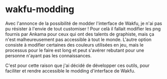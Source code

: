 # wakfu-modding

Avec l'annonce de la possibilité de modder l'interface de Wakfu, je n'ai pas pu résister à l'envie de tout customiser !
Pour celà il fallait modifier les png fournis par Ankama pour ceux qui ont des talents de graphiste, mais ça n'est malheureusement pas accessible à tout le monde.
L'autre option consiste à modifier certaines des couleurs utilisées en jeu, mais le processus pour le faire est long et peut s'avérer rebutant pour une personne n'ayant pas les connaissances.

C'est pour cette raison que j'ai décidé de développer ces outils, pour faciliter et rendre accessible le modding d'interface de Wakfu.
